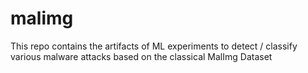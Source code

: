 # malimg
This repo contains the artifacts of ML experiments to detect / classify various malware attacks based on the classical MalImg Dataset
